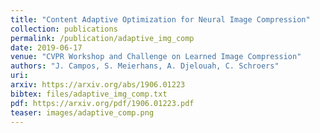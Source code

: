 ```yaml
---
title: "Content Adaptive Optimization for Neural Image Compression"
collection: publications
permalink: /publication/adaptive_img_comp
date: 2019-06-17
venue: "CVPR Workshop and Challenge on Learned Image Compression"
authors: "J. Campos, S. Meierhans, A. Djelouah, C. Schroers"
uri: 
arxiv: https://arxiv.org/abs/1906.01223
bibtex: files/adaptive_img_comp.txt
pdf: https://arxiv.org/pdf/1906.01223.pdf
teaser: images/adaptive_comp.png
---
```

